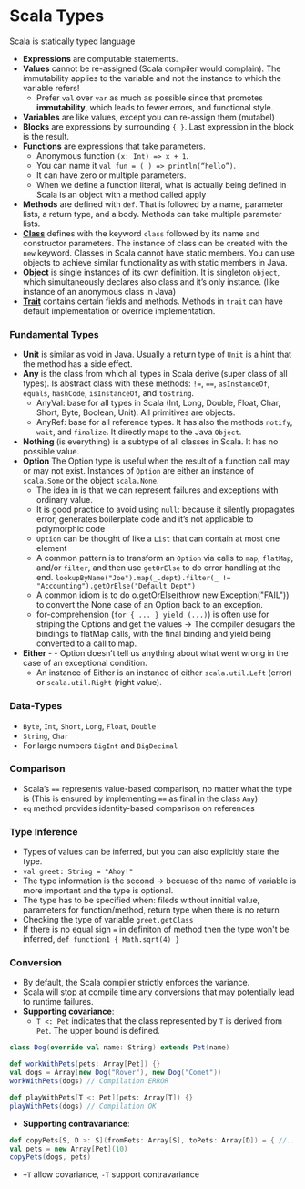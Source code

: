 Scala Types
==============
Scala is statically typed language

- **Expressions** are computable statements.
- **Values** cannot be re-assigned (Scala compiler would complain). The immutability applies to the variable and not the instance to which the variable refers!
  - Prefer `val` over `var` as much as possible since that promotes **immutability**, which leads to fewer errors, and functional style. 
- **Variables** are like values, except you can re-assign them (mutabel)
- **Blocks** are expressions by surrounding `{ }`. Last expression in the block is the result.
- **Functions** are expressions that take parameters.
  - Anonymous function `(x: Int) => x + 1`.
  - You can name it `val fun = ( ) => println(“hello”)`.
  - It can have zero or multiple parameters.
  - When we define a function literal, what is actually being defined in Scala is an object with a method called apply
- **Methods** are defined with `def`. That is followed by a name, parameter lists, a return type, and a body. Methods can take multiple parameter lists.
- [**Class**](https://github.com/OndrejKucera/knowledge_scala/blob/master/OOP.md#class) defines with the keyword `class` followed by its name and constructor parameters. The instance of class can be created with the `new` keyword. Classes in Scala cannot have static members. You can use objects to achieve similar functionality as with static members in Java.
- [**Object**](https://github.com/OndrejKucera/knowledge_scala/blob/master/OOP.md#object) is single instances of its own definition. It is singleton `object`, which simultaneously declares also class and it’s only instance. (like instance of an anonymous class in Java)
- [**Trait**](https://github.com/OndrejKucera/knowledge_scala/blob/master/OOP.md#traits) contains certain fields and methods. Methods in `trait` can have default implementation or override implementation.

### Fundamental Types
- **Unit** is similar as void in Java. Usually a return type of `Unit` is a hint that the method has a side effect.
- **Any** is the class from which all types in Scala derive (super class of all types). Is abstract class with these methods: `!=`, `==`, `asInstanceOf`, `equals`, `hashCode`, `isInstanceOf`, and `toString`.
  - AnyVal: base for all types in Scala (Int, Long, Double, Float, Char, Short, Byte, Boolean, Unit). All primitives are objects.
  - AnyRef: base for all reference types. It has also the methods `notify`, `wait`, and `finalize`. It directly maps to the Java `Object`.
- **Nothing** (is everything) is a subtype of all classes in Scala. It has no possible value.
- **Option** The Option type is useful when the result of a function call may or may not exist. Instances of `Option` are either an instance of `scala.Some` or the object `scala.None`.
  - The idea in is that we can represent failures and exceptions with ordinary value.
  - It is good practice to avoid using `null`: because it silently propagates error, generates boilerplate code and it’s not applicable to polymorphic code
  - `Option` can be thought of like a `List` that can contain at most one element
  - A common pattern is to transform an `Option` via calls to `map`, `flatMap`, and/or `filter`, and then use `getOrElse` to do error handling at the end. `lookupByName("Joe").map(_.dept).filter(_ != "Accounting").getOrElse("Default Dept")`
  - A common idiom is to do o.getOrElse(throw new Exception("FAIL")) to convert the None case of an Option back to an exception.
  - for-comprehension (`for { ... } yield (...)`) is often use for striping the Options and get the values -> The compiler desugars the bindings to flatMap calls, with the final binding and yield being converted to a call to map.
- **Either** - - Option doesn’t tell us anything about what went wrong in the case of an exceptional condition. 
  - An instance of Either is an instance of either `scala.util.Left` (error) or `scala.util.Right` (right value).

### Data-Types
- `Byte`, `Int`, `Short`, `Long`, `Float`, `Double`
- `String`, `Char`
- For large numbers `BigInt` and `BigDecimal`

### Comparison
- Scala’s `==` represents value-based comparison, no matter what the type is (This is ensured by implementing `==` as final in the class `Any`)
- `eq` method provides identity-based comparison on references

### Type Inference
- Types of values can be inferred, but you can also explicitly state the type.
- `val greet: String = "Ahoy!"`
- The type information is the second -> becuase of the name of variable is more important and the type is optional.
- The type has to be specified when: fileds without innitial value, parameters for function/method, return type when there is no return
- Checking the type of variable `greet.getClass`
- If there is no equal sign `=` in definiton of method then the type won't be inferred, `def function1 { Math.sqrt(4) }`

### Conversion
- By default, the Scala compiler strictly enforces the variance.
- Scala will stop at compile time any conversions that may potentially lead to runtime failures.
- **Supporting covariance**:
  - `T <: Pet` indicates that the class represented by `T` is derived from `Pet`. The upper bound is defined.
```scala
class Dog(override val name: String) extends Pet(name)

def workWithPets(pets: Array[Pet]) {}
val dogs = Array(new Dog("Rover"), new Dog("Comet"))
workWithPets(dogs) // Compilation ERROR

def playWithPets[T <: Pet](pets: Array[T]) {}
playWithPets(dogs) // Compilation OK
```
- **Supporting contravariance**:
```scala
def copyPets[S, D >: S](fromPets: Array[S], toPets: Array[D]) = { //... }
val pets = new Array[Pet](10)
copyPets(dogs, pets)
```
- `+T` allow covariance, `-T` support contravariance



